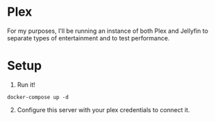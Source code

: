 # Plex
For my purposes, I'll be running an instance of both Plex and Jellyfin to separate types of entertainment and to test performance.

# Setup
1. Run it!
```
docker-compose up -d
```

2. Configure this server with your plex credentials to connect it.
